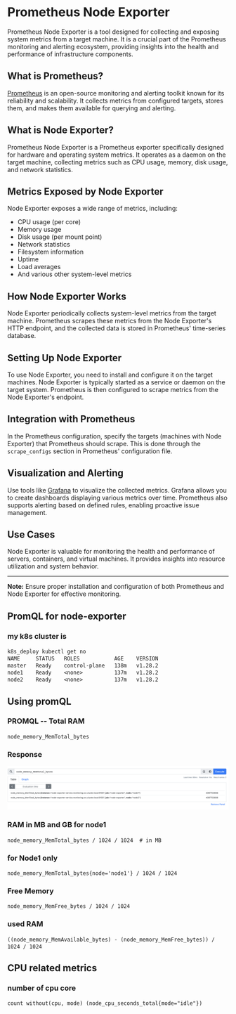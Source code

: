 # Prometheus Node Exporter

Prometheus Node Exporter is a tool designed for collecting and exposing system metrics from a target machine. It is a crucial part of the Prometheus monitoring and alerting ecosystem, providing insights into the health and performance of infrastructure components.

## What is Prometheus?

[Prometheus](https://prometheus.io/) is an open-source monitoring and alerting toolkit known for its reliability and scalability. It collects metrics from configured targets, stores them, and makes them available for querying and alerting.

## What is Node Exporter?

Prometheus Node Exporter is a Prometheus exporter specifically designed for hardware and operating system metrics. It operates as a daemon on the target machine, collecting metrics such as CPU usage, memory, disk usage, and network statistics.

## Metrics Exposed by Node Exporter

Node Exporter exposes a wide range of metrics, including:

- CPU usage (per core)
- Memory usage
- Disk usage (per mount point)
- Network statistics
- Filesystem information
- Uptime
- Load averages
- And various other system-level metrics

## How Node Exporter Works

Node Exporter periodically collects system-level metrics from the target machine. Prometheus scrapes these metrics from the Node Exporter's HTTP endpoint, and the collected data is stored in Prometheus' time-series database.

## Setting Up Node Exporter

To use Node Exporter, you need to install and configure it on the target machines. Node Exporter is typically started as a service or daemon on the target system. Prometheus is then configured to scrape metrics from the Node Exporter's endpoint.

## Integration with Prometheus

In the Prometheus configuration, specify the targets (machines with Node Exporter) that Prometheus should scrape. This is done through the `scrape_configs` section in Prometheus' configuration file.

## Visualization and Alerting

Use tools like [Grafana](https://grafana.com/) to visualize the collected metrics. Grafana allows you to create dashboards displaying various metrics over time. Prometheus also supports alerting based on defined rules, enabling proactive issue management.

## Use Cases

Node Exporter is valuable for monitoring the health and performance of servers, containers, and virtual machines. It provides insights into resource utilization and system behavior.

---
**Note:** Ensure proper installation and configuration of both Prometheus and Node Exporter for effective monitoring.

## PromQL for node-exporter

### my k8s cluster is 

```
k8s_deploy kubectl get no
NAME     STATUS   ROLES           AGE    VERSION
master   Ready    control-plane   138m   v1.28.2
node1    Ready    <none>          137m   v1.28.2
node2    Ready    <none>          137m   v1.28.2
```

##  Using promQL 

### PROMQL -- Total RAM 

```
node_memory_MemTotal_bytes
```

### Response 

<img src="nodeq1.png">

### RAM in MB and GB for node1 

```
node_memory_MemTotal_bytes / 1024 / 1024  # in MB 
```

### for Node1 only 

```
node_memory_MemTotal_bytes{node='node1'} / 1024 / 1024 
```

### Free Memory 

```
node_memory_MemFree_bytes / 1024 / 1024
```

### used RAM 

```
((node_memory_MemAvailable_bytes) - (node_memory_MemFree_bytes)) / 1024 / 1024
```

## CPU related metrics 

### number of cpu core 

```
count without(cpu, mode) (node_cpu_seconds_total{mode="idle"})
```

